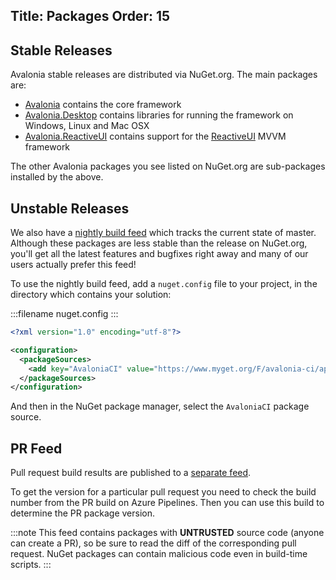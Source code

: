 Title: Packages
Order: 15
---

## Stable Releases

Avalonia stable releases are distributed via NuGet.org. The main packages are:

- [Avalonia](https://www.nuget.org/packages/Avalonia/) contains the core framework
- [Avalonia.Desktop](https://www.nuget.org/packages/Avalonia.Desktop/) contains libraries for running the framework on Windows, Linux and Mac OSX
- [Avalonia.ReactiveUI](https://www.nuget.org/packages/Avalonia.ReactiveUI/) contains support for the [ReactiveUI](https://reactiveui.net/) MVVM framework

The other Avalonia packages you see listed on NuGet.org are sub-packages installed by the above.

## Unstable Releases

We also have a [nightly build feed](https://www.myget.org/F/avalonia-ci/api/v2) which tracks the current state of master. Although these packages are less stable than the release on NuGet.org, you'll get all the latest features and bugfixes right away and many of our users actually prefer this feed!

To use the nightly build feed, add a `nuget.config` file to your project, in the directory which contains your solution:

:::filename
nuget.config
:::
```xml
<?xml version="1.0" encoding="utf-8"?>

<configuration>
  <packageSources>
    <add key="AvaloniaCI" value="https://www.myget.org/F/avalonia-ci/api/v2" />
  </packageSources>
</configuration>
```

And then in the NuGet package manager, select the `AvaloniaCI` package source.

## PR Feed

Pull request build results are published to a [separate feed](https://www.myget.org/F/valonia-prs/api/v3/index.json).

To get the version for a particular pull request you need to check the build number from the PR build on Azure Pipelines. Then you can use this build to determine the PR package version.

:::note
This feed contains packages with **UNTRUSTED** source code (anyone can create a PR), so be sure to read the diff of the corresponding pull request. NuGet packages can contain malicious code even in build-time scripts.
:::